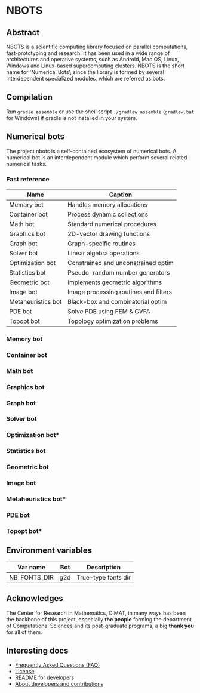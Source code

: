 # NBOTS

## Abstract

NBOTS is a scientific computing library focused on parallel computations, fast-prototyping and research.
It has been used in a wide range of architectures and operative systems, such as Android, Mac OS, Linux, Windows and Linux-based supercomputing clusters. 
NBOTS is the short name for 'Numerical Bots', since the library is formed by several interdependent specialized modules, which are referred as bots.

## Compilation

Run `gradle assemble` or use the shell script `./gradlew assemble` (`gradlew.bat` for Windows) if gradle is not installed in your system.

## Numerical bots

The project nbots is a self-contained ecosystem of numerical bots.
A numerical bot is an interdependent module which perform several related numerical tasks.


### Fast reference

|          Name           |                Caption                 |
|-------------------------|----------------------------------------|
| Memory bot              | Handles memory allocations             |
| Container bot           | Process dynamic collections            |
| Math bot                | Standard numerical procedures          |
| Graphics bot            | 2D-vector drawing functions            |
| Graph bot               | Graph-specific routines                |
| Solver bot              | Linear algebra operations              |
| Optimization bot        | Constrained and unconstrained optim    |
| Statistics bot          | Pseudo-random number generators        |
| Geometric bot           | Implements geometric algorithms        |
| Image bot               | Image processing routines and filters  |
| Metaheuristics bot      | Black-box and combinatorial optim      |
| PDE bot                 | Solve PDE using FEM & CVFA             |
| Topopt bot              | Topology optimization problems         |

### Memory bot
### Container bot
### Math bot
### Graphics bot
### Graph bot
### Solver bot
### Optimization bot*
### Statistics bot
### Geometric bot
### Image bot
### Metaheuristics bot*
### PDE bot
### Topopt bot*

## Environment variables
|   Var name  | Bot |    Description      |
|-------------|-----|---------------------|
|NB_FONTS_DIR | g2d | True-type fonts dir |

## Acknowledges

The Center for Research in Mathematics, CIMAT, in many ways has been the backbone of this project, especially **the people** forming the department of Computational Sciences and its post-graduate programs, a big **thank you** for all of them.

## Interesting docs
- [Frequently Asked Questions (FAQ)](FAQ.md)
- [License](LICENSE.md)
- [README for developers](README_DEVELOPERS.md)
- [About developers and contributions](CONTRIBUTIONS.md)